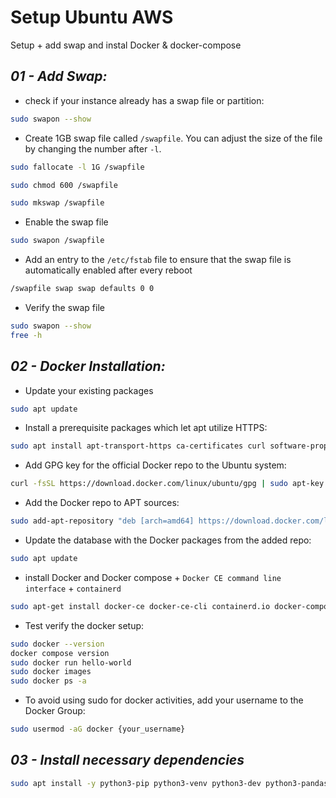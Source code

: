 # **Setup Ubuntu AWS**
Setup + add swap and instal Docker &amp; docker-compose

## _01 - Add Swap:_

- check if your instance already has a swap file or partition:

``` bash
sudo swapon --show
```

- Create 1GB swap file called `/swapfile`. You can adjust the size of the file by changing the number after `-l`.
``` bash
sudo fallocate -l 1G /swapfile
```
``` bash
sudo chmod 600 /swapfile
```
``` bash
sudo mkswap /swapfile
```

- Enable the swap file
``` bash
sudo swapon /swapfile
```

-  Add an entry to the `/etc/fstab` file to ensure that the swap file is automatically enabled after every reboot
``` Bash
/swapfile swap swap defaults 0 0
```
- Verify the swap file
```bash
sudo swapon --show
free -h
```

## _02 - Docker Installation:_

- Update your existing packages
``` bash
sudo apt update
```

- Install a prerequisite packages which let apt utilize HTTPS:
``` bash
sudo apt install apt-transport-https ca-certificates curl software-properties-common
```
- Add GPG key for the official Docker repo to the Ubuntu system:
``` bash
curl -fsSL https://download.docker.com/linux/ubuntu/gpg | sudo apt-key add -
```
- Add the Docker repo to APT sources:
``` bash
sudo add-apt-repository "deb [arch=amd64] https://download.docker.com/linux/ubuntu focal stable"
```
- Update the  database with the Docker packages from the added repo:
``` bash
sudo apt update
```
- install Docker and Docker compose + `Docker CE command line interface` + `containerd`
``` bash
sudo apt-get install docker-ce docker-ce-cli containerd.io docker-compose-plugin
```

- Test verify the docker setup:
``` bash
sudo docker --version
docker compose version
sudo docker run hello-world
sudo docker images
sudo docker ps -a
```
- To avoid using sudo for docker activities, add your username to the Docker Group:
``` bash
sudo usermod -aG docker {your_username}
```

## _03 - Install necessary dependencies_
``` bash 
sudo apt install -y python3-pip python3-venv python3-dev python3-pandas git curl
```
























